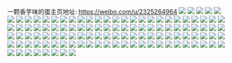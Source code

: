 一颗香芋味的蛋主页地址: https://weibo.com/u/2325264964 
![](https://wx4.sinaimg.cn/mw2000/8a98ba44gy1h8vg29b0zij20n01dsnd9.jpg) 
![](https://wx4.sinaimg.cn/mw2000/8a98ba44gy1h8ukzer6c7j22c0340x6r.jpg) 
![](https://wx4.sinaimg.cn/mw2000/8a98ba44gy1h8ukzbza9wj22c0340e82.jpg) 
![](https://wx4.sinaimg.cn/mw2000/8a98ba44gy1h8ukzitpeqj21ib20fqt4.jpg) 
![](https://wx4.sinaimg.cn/mw2000/8a98ba44gy1h8temxd8zoj20n00n00ua.jpg) 
![](https://wx4.sinaimg.cn/mw2000/8a98ba44gy1h8temqd8mnj20n0187tdi.jpg) 
![](https://wx4.sinaimg.cn/mw2000/8a98ba44gy1h8temriz29j22692ptx6p.jpg) 
![](https://wx4.sinaimg.cn/mw2000/8a98ba44gy1h8temwwbq5j22c02c0e82.jpg) 
![](https://wx4.sinaimg.cn/mw2000/8a98ba44gy1h8s8enys0zj20jp185aeb.jpg) 
![](https://wx4.sinaimg.cn/mw2000/8a98ba44gy1h8s8eoes2dj20jw189wit.jpg) 
![](https://wx4.sinaimg.cn/mw2000/8a98ba44gy1h8s8eorfeuj20k5185tcu.jpg) 
![](https://wx4.sinaimg.cn/mw2000/8a98ba44gy1h8pu4yysv4j21lt252x6p.jpg) 
![](https://wx4.sinaimg.cn/mw2000/8a98ba44gy1h8pu51xgu9j21sc2dsb2a.jpg) 
![](https://wx4.sinaimg.cn/mw2000/8a98ba44gy1h8pu4zhxwxj218b18bkdc.jpg) 
![](https://wx4.sinaimg.cn/mw2000/8a98ba44gy1h8o8i40gpjj20n01dswi8.jpg) 
![](https://wx4.sinaimg.cn/mw2000/8a98ba44gy1h8o8g6turaj20n01ds7j4.jpg) 
![](https://wx4.sinaimg.cn/mw2000/8a98ba44gy1h8o8jkc29lj20n01ds78c.jpg) 
![](https://wx4.sinaimg.cn/mw2000/8a98ba44gy1h8o8g8ynsrj225q2x54qq.jpg) 
![](https://wx4.sinaimg.cn/mw2000/8a98ba44gy1h8mh2enyefj20n01dsanw.jpg) 
![](https://wx4.sinaimg.cn/mw2000/8a98ba44gy1h8k5a4rqukj21a11nbavf.jpg) 
![](https://wx4.sinaimg.cn/mw2000/8a98ba44gy1h8k5a6qt26j22c02c1x6p.jpg) 
![](https://wx4.sinaimg.cn/mw2000/8a98ba44gy1h8k5a5pko2j22c02c14qq.jpg) 
![](https://wx4.sinaimg.cn/mw2000/8a98ba44gy1h8k5a7mgjmj20zk1bfgvn.jpg) 
![](https://wx4.sinaimg.cn/mw2000/8a98ba44gy1h8k5aa2q1zj20nu10ygt2.jpg) 
![](https://wx4.sinaimg.cn/mw2000/8a98ba44gy1h8k5a8phjtj214z195wto.jpg) 
![](https://wx4.sinaimg.cn/mw2000/8a98ba44gy1h8ixoq0kdxj22c03591l3.jpg) 
![](https://wx4.sinaimg.cn/mw2000/8a98ba44gy1h8ixotux4sj22bk1spkjm.jpg) 
![](https://wx4.sinaimg.cn/mw2000/8a98ba44gy1h8ixoryrq0j227k33eb2d.jpg) 
![](https://wx4.sinaimg.cn/mw2000/8a98ba44gy1h8ixolt4gsj20ty140qj4.jpg) 
![](https://wx4.sinaimg.cn/mw2000/8a98ba44gy1h8fi68f1sdj218p18p4hn.jpg) 
![](https://wx4.sinaimg.cn/mw2000/8a98ba44gy1h8fibatbiyj21ei1eiqod.jpg) 
![](https://wx4.sinaimg.cn/mw2000/8a98ba44gy1h8fibey2udj21gx1yk4qp.jpg) 
![](https://wx4.sinaimg.cn/mw2000/8a98ba44gy1h8fi6adxpvj21xc2x24qq.jpg) 
![](https://wx4.sinaimg.cn/mw2000/8a98ba44gy1h8cyhjgt6qj21p32dinpd.jpg) 
![](https://wx4.sinaimg.cn/mw2000/8a98ba44gy1h8cyhna2qvj21b71qy7sj.jpg) 
![](https://wx4.sinaimg.cn/mw2000/8a98ba44gy1h8cyiknfgaj20ty140n5e.jpg) 
![](https://wx4.sinaimg.cn/mw2000/8a98ba44gy1h8cyhufpu5j21901o0wzz.jpg) 
![](https://wx4.sinaimg.cn/mw2000/8a98ba44gy1h8ap6m8jk1j21sc1pxe81.jpg) 
![](https://wx4.sinaimg.cn/mw2000/8a98ba44gy1h8ap6ixiwaj21sc2dskjl.jpg) 
![](https://wx4.sinaimg.cn/mw2000/8a98ba44gy1h84phf1383j21sc2ds1ky.jpg) 
![](https://wx4.sinaimg.cn/mw2000/8a98ba44gy1h82ps2keqyj22c02c1qv5.jpg) 
![](https://wx4.sinaimg.cn/mw2000/8a98ba44gy1h81nfwpgg6j21sc2dsx6p.jpg) 
![](https://wx4.sinaimg.cn/mw2000/8a98ba44gy1h81nfrd8o4j22c0341x6r.jpg) 
![](https://wx4.sinaimg.cn/mw2000/8a98ba44gy1h81nfvm2hxj226y2x9qv6.jpg) 
![](https://wx4.sinaimg.cn/mw2000/8a98ba44gy1h80g88sl07j21sc2ds4qq.jpg) 
![](https://wx4.sinaimg.cn/mw2000/8a98ba44gy1h80g89dxu3j20n01ds16r.jpg) 
![](https://wx4.sinaimg.cn/mw2000/8a98ba44gy1h80g872j3nj20sg5eae82.jpg) 
![](https://wx4.sinaimg.cn/mw2000/8a98ba44gy1h80gae803mj20u014012n.jpg) 
![](https://wx4.sinaimg.cn/mw2000/8a98ba44gy1h80g8405kjj222o2rkkjm.jpg) 
![](https://wx4.sinaimg.cn/mw2000/8a98ba44gy1h80g8gq8d6j222o2rknpe.jpg) 
![](https://wx4.sinaimg.cn/mw2000/8a98ba44gy1h80g9vm9h4j20w616wgxp.jpg) 
![](https://wx4.sinaimg.cn/mw2000/8a98ba44gy1h80g8d3pm6j21v72m11ky.jpg) 
![](https://wx4.sinaimg.cn/mw2000/8a98ba44gy1h7zytv845lj21sc2dsqv5.jpg) 
![](https://wx4.sinaimg.cn/mw2000/8a98ba44gy1h7zytuc2ekj21sc1schdt.jpg) 
![](https://wx4.sinaimg.cn/mw2000/8a98ba44gy1h7wk3maghrj21sc1schdu.jpg) 
![](https://wx4.sinaimg.cn/mw2000/8a98ba44gy1h7wk3kajboj21sc2ds4qr.jpg) 
![](https://wx4.sinaimg.cn/mw2000/8a98ba44gy1h7vttbt8jsj20jx1dsq6r.jpg) 
![](https://wx4.sinaimg.cn/mw2000/8a98ba44gy1h7vtsjdbz7j20n01ds14w.jpg) 
![](https://wx4.sinaimg.cn/mw2000/8a98ba44gy1h7v57peh6tj20i806qgmq.jpg) 
![](https://wx4.sinaimg.cn/mw2000/8a98ba44gy1h7rxu7bws6j20n01dstqq.jpg) 
![](https://wx4.sinaimg.cn/mw2000/8a98ba44gy1h7rxu7wjnfj20n01dsk9d.jpg) 
![](https://wx4.sinaimg.cn/mw2000/8a98ba44gy1h7rxu8hpjtj20n01ds7jq.jpg) 
![](https://wx4.sinaimg.cn/mw2000/8a98ba44gy1h7rxu8xycbj20n01dsgy1.jpg) 
![](https://wx4.sinaimg.cn/mw2000/8a98ba44gy1h7rxu9otn9j20n01ds7mz.jpg) 
![](https://wx4.sinaimg.cn/mw2000/8a98ba44gy1h7rxu6pm2jj20n01dsto0.jpg) 
![](https://wx4.sinaimg.cn/mw2000/8a98ba44gy1h7rtsnu62jj22232mqb2a.jpg) 
![](https://wx4.sinaimg.cn/mw2000/8a98ba44gy1h7rttct5lgj21yj2shqv6.jpg) 
![](https://wx4.sinaimg.cn/mw2000/8a98ba44gy1h7rttegq6pj21vh2hyb2a.jpg) 
![](https://wx4.sinaimg.cn/mw2000/8a98ba44gy1h7rtsi3sauj20n00howhn.jpg) 
![](https://wx4.sinaimg.cn/mw2000/8a98ba44gy1h7qzqmfkuij23402c0hdv.jpg) 
![](https://wx4.sinaimg.cn/mw2000/8a98ba44gy1h7qzqkd8o6j23402c0qv7.jpg) 
![](https://wx4.sinaimg.cn/mw2000/8a98ba44gy1h7qzsttnlij23402c0kjn.jpg) 
![](https://wx4.sinaimg.cn/mw2000/8a98ba44gy1h7pkhrhv0wj20n01dsahq.jpg) 
![](https://wx4.sinaimg.cn/mw2000/8a98ba44gy1h7pkewxhglj20n00gfwie.jpg) 
![](https://wx4.sinaimg.cn/mw2000/8a98ba44gy1h7pkewfra9j20n01dsqb7.jpg) 
![](https://wx4.sinaimg.cn/mw2000/8a98ba44gy1h7olef4lbfj20y60y643p.jpg) 
![](https://wx4.sinaimg.cn/mw2000/8a98ba44gy1h7olejmxo3j20y60y6dxj.jpg) 
![](https://wx4.sinaimg.cn/mw2000/8a98ba44gy1h7olefvuz6j216k0vvk6b.jpg) 
![](https://wx4.sinaimg.cn/mw2000/8a98ba44gy1h7oleixranj22c0340hdy.jpg) 
![](https://wx4.sinaimg.cn/mw2000/8a98ba44gy1h7mggiubosj235s2dc7wl.jpg) 
![](https://wx4.sinaimg.cn/mw2000/8a98ba44gy1h7lelhdt9nj20u90u0jwr.jpg) 
![](https://wx4.sinaimg.cn/mw2000/8a98ba44gy1h7jvsm0grzj20md0m6449.jpg) 
![](https://wx4.sinaimg.cn/mw2000/8a98ba44gy1h7jvtigvu0j20k11ds76v.jpg) 
![](https://wx4.sinaimg.cn/mw2000/8a98ba44gy1h7jvu6khgwj20js1dr40z.jpg) 
![](https://wx4.sinaimg.cn/mw2000/8a98ba44gy1h7jvssabl6j20u01hc19l.jpg) 
![](https://wx4.sinaimg.cn/mw2000/8a98ba44gy1h7ikx59a7dj22dc35snpf.jpg) 
![](https://wx4.sinaimg.cn/mw2000/8a98ba44gy1h7ikx3jb8zj22dc35su0y.jpg) 
![](https://wx4.sinaimg.cn/mw2000/8a98ba44gy1h7i1yn7jj5j20n01dsgtx.jpg) 
![](https://wx4.sinaimg.cn/mw2000/8a98ba44gy1h7i1ylz0irj20n01ds498.jpg) 
![](https://wx4.sinaimg.cn/mw2000/8a98ba44gy1h7i1ynkik1j20n004q74u.jpg) 
![](https://wx4.sinaimg.cn/mw2000/8a98ba44gy1h7fj1ws23jj20n01dstng.jpg) 
![](https://wx4.sinaimg.cn/mw2000/8a98ba44gy1h7corlc2ewj20d607z3z9.jpg) 
![](https://wx4.sinaimg.cn/mw2000/8a98ba44gy1h7corlwo26j20ej18owez.jpg) 
![](https://wx4.sinaimg.cn/mw2000/8a98ba44gy1h7at6hl02yj20u616hnin.jpg) 
![](https://wx4.sinaimg.cn/mw2000/8a98ba44gy1h7at6iz4xqj22c02c04h8.jpg) 
![](https://wx4.sinaimg.cn/mw2000/8a98ba44gy1h7at6zzje9j20n01ds0u1.jpg) 
![](https://wx4.sinaimg.cn/mw2000/8a98ba44gy1h7at6ffun3j20n01dsgrl.jpg) 
![](https://wx4.sinaimg.cn/mw2000/8a98ba44gy1h7at70la7nj20n01dsq3y.jpg) 
![](https://wx4.sinaimg.cn/mw2000/8a98ba44gy1h7at72tdhnj20n01dsjx8.jpg) 
![](https://wx4.sinaimg.cn/mw2000/8a98ba44gy1h79bt6j56rj22dc35s4kc.jpg) 
![](https://wx4.sinaimg.cn/mw2000/8a98ba44gy1h79bt2houhj22dc35sqv6.jpg) 
![](https://wx4.sinaimg.cn/mw2000/8a98ba44gy1h79bt3y3e6j22dc35s4hw.jpg) 
![](https://wx4.sinaimg.cn/mw2000/8a98ba44gy1h79bt5akmlj22dc35s194.jpg) 
![](https://wx4.sinaimg.cn/mw2000/8a98ba44gy1h77lga2656j20n01dstjl.jpg) 
![](https://wx4.sinaimg.cn/mw2000/8a98ba44gy1h77c8h2pacj22by340avn.jpg) 
![](https://wx4.sinaimg.cn/mw2000/8a98ba44gy1h77c0i3ff7j22dc35s7wl.jpg) 
![](https://wx4.sinaimg.cn/mw2000/8a98ba44gy1h77c0d4iqjj22dc35s7wm.jpg) 
![](https://wx4.sinaimg.cn/mw2000/8a98ba44gy1h77c0ljpr7j22dc35s1l2.jpg) 
![](https://wx4.sinaimg.cn/mw2000/8a98ba44gy1h77c0raqmtj22dc35shdz.jpg) 
![](https://wx4.sinaimg.cn/mw2000/8a98ba44gy1h77c0setm3j22c0340e82.jpg) 
![](https://wx4.sinaimg.cn/mw2000/8a98ba44gy1h769qj5jo7j233z2bzqv6.jpg) 
![](https://wx4.sinaimg.cn/mw2000/8a98ba44gy1h73m7jdq2pj22c02c0kjm.jpg) 
![](https://wx4.sinaimg.cn/mw2000/8a98ba44gy1h71oqjfi73j22c034119y.jpg) 
